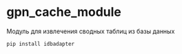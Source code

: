 # gpn_cache_module
Модуль для извлечения сводных таблиц из базы данных

```pip install idbadapter```



